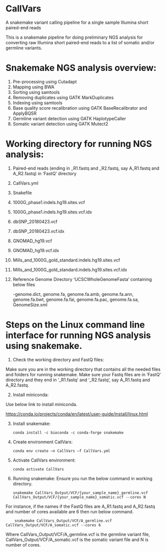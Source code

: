 # CallVars
A snakemake variant calling pipeline for a single sample Illumina short paired-end reads


This is a snakemake pipeline for doing preliminary NGS analysis for converting raw Illumina short paired-end reads to a list of somatic and/or germline variants. 

# Snakemake NGS analysis overview:
1) Pre-processing using Cutadapt
2) Mapping using BWA
3) Sorting using samtools
4) Removing duplicates using GATK MarkDuplicates
5) Indexing using samtools
6) Base quality score recalibration using GATK BaseRecalibrator and ApplyBQSR
7) Germline variant detection using GATK HaplotypeCaller
8) Somatic variant detection using GATK Mutect2

# Working directory for running NGS analysis:
1) Paired-end reads (ending in _R1.fastq and _R2.fastq, say A_R1.fastq and A_R2.fastq) in ‘FastQ’ directory
2) CallVars.yml
3) Snakefile
4) 1000G_phase1.indels.hg19.sites.vcf
5) 1000G_phase1.indels.hg19.sites.vcf.idx
6) dbSNP_20180423.vcf
7) dbSNP_20180423.vcf.idx
8) GNOMAD_hg19.vcf
9) GNOMAD_hg19.vcf.idx
10) Mills_and_1000G_gold_standard.indels.hg19.sites.vcf
11) Mills_and_1000G_gold_standard.indels.hg19.sites.vcf.idx
12) Reference Genome Directory ‘UCSCWholeGenomeFasta’ containing below files

  	-genome.dict, genome.fa, genome.fa.amb, genome.fa.ann, genome.fa.bwt, genome.fa.fai, genome.fa.pac, genome.fa.sa, GenomeSize.xml

# Steps on the Linux command line interface for running NGS analysis using snakemake.

1)	Check the working directory and FastQ files: 

Make sure you are in the working directory that contains all the needed files and folders for running snakemake.
Make sure your Fastq files are in ‘FastQ’ directory and they end in ‘_R1.fastq’ and ‘_R2.fastq’, say A_R1.fastq and A_R2.fastq. 

2)	Install miniconda: 

Use below link to install miniconda.

https://conda.io/projects/conda/en/latest/user-guide/install/linux.html

3)	Install snakemake:
	
		conda install -c bioconda -c conda-forge snakemake

4)	Create environment CallVars:
	
		conda env create –n CallVars –f CallVars.yml

5)	Activate CallVars environment:

		conda activate CallVars

6)	Running snakemake: 
		Ensure you run the below command in working directory.

		snakemake CallVars_Output/VCF/{your_sample_name}_germline.vcf CallVars_Output/VCF/{your_sample_name}_somatic.vcf --cores N

For instance, if the names if the FastQ files are A_R1.fastq and A_R2.fastq and number of cores available are 6 then run below command.

		snakemake CallVars_Output/VCF/A_germline.vcf CallVars_Output/VCF/A_somatic.vcf --cores 6

Where CallVars_Output/VCF/A_germline.vcf is the germline variant file, CallVars_Output/VCF/A_somatic.vcf is the somatic variant file and N is number of cores.


